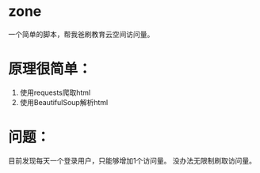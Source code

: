 # zone
一个简单的脚本，帮我爸刷教育云空间访问量。

# 原理很简单：
1. 使用requests爬取html
2. 使用BeautifulSoup解析html

# 问题：
目前发现每天一个登录用户，只能够增加1个访问量。
没办法无限制刷取访问量。

